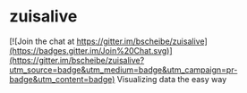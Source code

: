 # zuisalive

[![Join the chat at https://gitter.im/bscheibe/zuisalive](https://badges.gitter.im/Join%20Chat.svg)](https://gitter.im/bscheibe/zuisalive?utm_source=badge&utm_medium=badge&utm_campaign=pr-badge&utm_content=badge)
Visualizing data the easy way   
